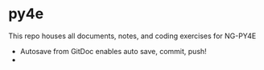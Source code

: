 # py4e
This repo houses all documents, notes, and coding exercises for NG-PY4E

- Autosave from GitDoc enables auto save, commit, push! 
- 
